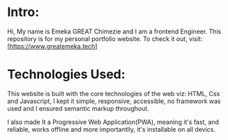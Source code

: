 # Intro:
Hi, My name is Emeka GREAT Chimezie and I am a frontend Engineer. This repository is for my personal portfolio website. To check it out, visit: [https://www.greatemeka.tech]

# Technologies Used:
This website is built with the core technologies of the web viz: HTML, Css and Javascript, I kept it simple, responsive, accessible, no framework was used and I ensured semantic markup throughout.

I also made It a Progressive Web Application(PWA), meaning it's fast, and reliable, works offline and more importantlly, it's installable on all devics.
